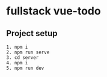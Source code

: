 # fullstack vue-todo

## Project setup

```
1. npm i
2. npm run serve
3. cd server
4. npm i
5. npm run dev

```
